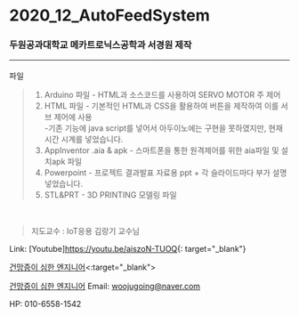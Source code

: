 # 2020_12_AutoFeedSystem
### 두원공과대학교 메카트로닉스공학과 서경원 제작  <HR/>
파일
>1. Arduino 파일 - HTML과 소스코드를 사용하여 SERVO MOTOR 주 제어
>2. HTML 파일 - 기본적인 HTML과 CSS을 활용하여 버튼을 제작하여 이를 서브 제어에 사용<br>
>-기존 기능에 java script를 넣어서 아두이노에는 구현을 못하였지만, 현재시간 시계를 넣었습니다.
>3. AppInventor .aia & apk - 스마트폰을 통한 원격제어를 위한 aia파일 및 설치apk 파일
>4. Powerpoint - 프로젝트 결과발표 자료용 ppt + 각 슬라이드마다 부가 설명 넣었습니다.
>5. STL&PRT - 3D PRINTING 모델링 파일
<br>

>지도교수 : IoT응용 김랑기 교수님

Link: [Youtube]<https://youtu.be/aiszoN-TUOQ>{: target="_blank"}

[건망증이 심한 엔지니어](https://techstock.biz)<:target="_blank">

<a href="https://techstock.biz" target="_blank">건망증이 심한 엔지니어</a>
Email: <woojugoing@naver.com>

HP: 010-6558-1542

